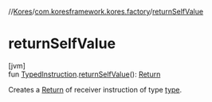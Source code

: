 //[Kores](../../index.md)/[com.koresframework.kores.factory](index.md)/[returnSelfValue](return-self-value.md)

# returnSelfValue

[jvm]\
fun [TypedInstruction](../com.koresframework.kores.base/-typed-instruction/index.md).[returnSelfValue](return-self-value.md)(): [Return](../com.koresframework.kores.base/-return/index.md)

Creates a [Return](../com.koresframework.kores.base/-return/index.md) of receiver instruction of type [type](../com.koresframework.kores/type.md).
